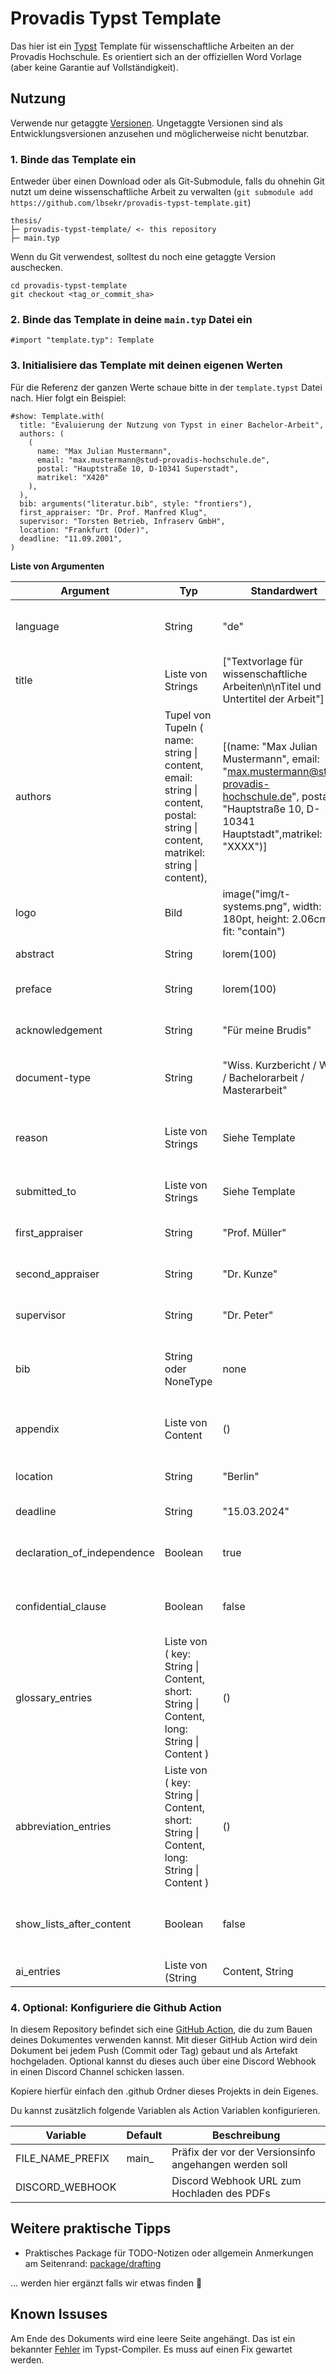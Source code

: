 # Provadis Typst Template

Das hier ist ein [Typst](https://typst.app) Template für wissenschaftliche Arbeiten an der Provadis Hochschule. Es orientiert sich an der offiziellen Word Vorlage (aber keine Garantie auf Vollständigkeit).

## Nutzung

Verwende nur getaggte [Versionen](https://github.com/lbsekr/provadis-typst-template/tags). Ungetaggte Versionen sind als Entwicklungsversionen anzusehen und möglicherweise nicht benutzbar.

### 1. Binde das Template ein

Entweder über einen Download oder als Git-Submodule, falls du ohnehin Git nutzt um deine wissenschaftliche Arbeit zu verwalten (`git submodule add https://github.com/lbsekr/provadis-typst-template.git`)
```
thesis/
├─ provadis-typst-template/ <- this repository
├─ main.typ
```
Wenn du Git verwendest, solltest du noch eine getaggte Version auschecken.
```
cd provadis-typst-template
git checkout <tag_or_commit_sha>
```

### 2. Binde das Template in deine `main.typ` Datei ein
```{typst}
#import "template.typ": Template
```
### 3. Initialisiere das Template mit deinen eigenen Werten
Für die Referenz der ganzen Werte schaue bitte in der `template.typst` Datei nach. Hier folgt ein Beispiel:
```
#show: Template.with(
  title: "Evaluierung der Nutzung von Typst in einer Bachelor-Arbeit", 
  authors: (
    (
      name: "Max Julian Mustermann", 
      email: "max.mustermann@stud-provadis-hochschule.de", 
      postal: "Hauptstraße 10, D-10341 Superstadt",
      matrikel: "X420"
    ),
  ),
  bib: arguments("literatur.bib", style: "frontiers"),  
  first_appraiser: "Dr. Prof. Manfred Klug", 
  supervisor: "Torsten Betrieb, Infraserv GmbH",
  location: "Frankfurt (Oder)", 
  deadline: "11.09.2001", 
)
```

**Liste von Argumenten**


| Argument                     | Typ                | Standardwert                         | Verwendungszweck                                                                          |
|------------------------------|--------------------|--------------------------------------|-------------------------------------------------------------------------------------------|
| language                     | String             | "de"                                 | Definiert die Sprache des Dokuments. Momentan nur Deutsch und English unterstützt.                                                 |
| title                        | Liste von Strings  | ["Textvorlage für wissenschaftliche Arbeiten\n\nTitel und Untertitel der Arbeit"]       | Gibt den Titel und Untertitel des Dokuments an.                                            |
| authors                      | Tupel von Tupeln (  name:  string \| content, email: string  \| content, postal: string \| content, matrikel:  string \| content),   | [(name: "Max Julian Mustermann", email: "max.mustermann@stud-provadis-hochschule.de", postal: "Hauptstraße 10, D-10341 Hauptstadt",matrikel: "XXXX")] | Enthält Informationen über die Autoren des Dokuments.                                      |
| logo                         | Bild               | image("img/t-systems.png", width: 180pt, height: 2.06cm, fit: "contain") | 2tes optionales Logo.                |
| abstract                     | String             | lorem(100)                           | Enthält das Abstract des Dokuments.                                                        |
| preface                      | String             | lorem(100)                           | Enthält das Vorwort oder die Einleitung des Dokuments.                                      |
| acknowledgement              | String             | "Für meine Brudis"                   | Danksagung an Personen oder Gruppen für ihre Unterstützung.                                 |
| document-type                | String             | "Wiss. Kurzbericht / WAB / Bachelorarbeit / Masterarbeit" | Spezifiziert den Typ des Dokuments (z.B. Bachelorarbeit, Masterarbeit).                    |
| reason                       | Liste von Strings  | Siehe Template                       | Beschreibt den Grund für die Erstellung des Dokuments, z.B. für Erlangung akademische Grade.          |
| submitted_to                 | Liste von Strings  | Siehe Template                       | Gibt an, wo das Dokument eingereicht wird (z.B. Universitätsabteilung).                    |
| first_appraiser              | String             | "Prof. Müller"                       | Name des ersten Gutachters oder Prüfers des Dokuments.                                      |
| second_appraiser             | String             | "Dr. Kunze"                          | Name des zweiten Gutachters oder Prüfers des Dokuments.                                     |
| supervisor                   | String             | "Dr. Peter"                          | Name des Betreuers oder Beraters, der das Dokument überwacht.                               |
| bib                          | String oder NoneType| none                                | Gibt den Stil für das Literaturverzeichnis an oder zeigt an, dass kein Literaturverzeichnis vorhanden ist (none). |
| appendix                     | Liste von Content           | ()                                   | Enthält Anhänge oder zusätzliches Material, das dem Dokument angehängt ist.                 |
| location                     | String             | "Berlin"                             | Gibt den Ort an, an dem das Dokument erstellt wird.                                         |
| deadline                     | String             | "15.03.2024"                          | Setzt die Abgabefrist für das Dokument.                                                    |
| declaration_of_independence  | Boolean            | true                                 | Gibt an, ob das Dokument eine Unabhängigkeitserklärung enthält.                            |
| confidential_clause          | Boolean            | false                                | Spezifiziert, ob das Dokument eine Vertraulichkeitsklausel enthält.                        |
| glossary_entries             | Liste von ( key: String \| Content, short: String \| Content, long: String \| Content ) | ()                                   | Enthält Einträge für ein Glossar der im Dokument verwendeten Begriffe.                     |
| abbreviation_entries         | Liste von ( key: String \| Content, short: String \| Content, long: String \| Content ) | ()                                   | Enthält Einträge für Abkürzungen, die im Dokument verwendet werden.                         |
| show_lists_after_content     | Boolean            | false                                | Bestimmt, ob Listen (z.B. Literaturverzeichnis) nach dem Hauptinhaltverzeichnis angezeigt werden sollen. |
| ai_entries                   | Liste von (String | Content, String | Content) | ()                                   | Enthält Einträge für verwendete künstliche Intelligenz im Dokument. |



### 4. Optional: Konfiguriere die Github Action
In diesem Repository befindet sich eine [GitHub Action](./.github/workflows/main.yml), die du zum Bauen deines Dokumentes verwenden kannst. Mit dieser GitHub Action wird dein Dokument bei jedem Push (Commit oder Tag) gebaut und als Artefakt hochgeladen. Optional kannst du dieses auch über eine Discord Webhook in einen Discord Channel schicken lassen.

Kopiere hierfür einfach den .github Ordner dieses Projekts in dein Eigenes.

Du kannst zusätzlich folgende Variablen als Action Variablen konfigurieren.

| Variable         | Default | Beschreibung                                           |
|------------------|---------|--------------------------------------------------------|
| FILE_NAME_PREFIX | main_   | Präfix der vor der Versionsinfo angehangen werden soll |
| DISCORD_WEBHOOK  |         | Discord Webhook URL zum Hochladen des PDFs             |

## Weitere praktische Tipps

- Praktisches Package für TODO-Notizen oder allgemein Anmerkungen am Seitenrand: [package/drafting](https://typst.app/universe/package/drafting)

... werden hier ergänzt falls wir etwas finden 🫡

## Known Issuses 
Am Ende des Dokuments wird eine leere Seite angehängt. Das ist ein bekannter [Fehler](https://github.com/typst/typst/issues/2326#issuecomment-2019132332) im Typst-Compiler. Es muss auf einen Fix gewartet werden.
